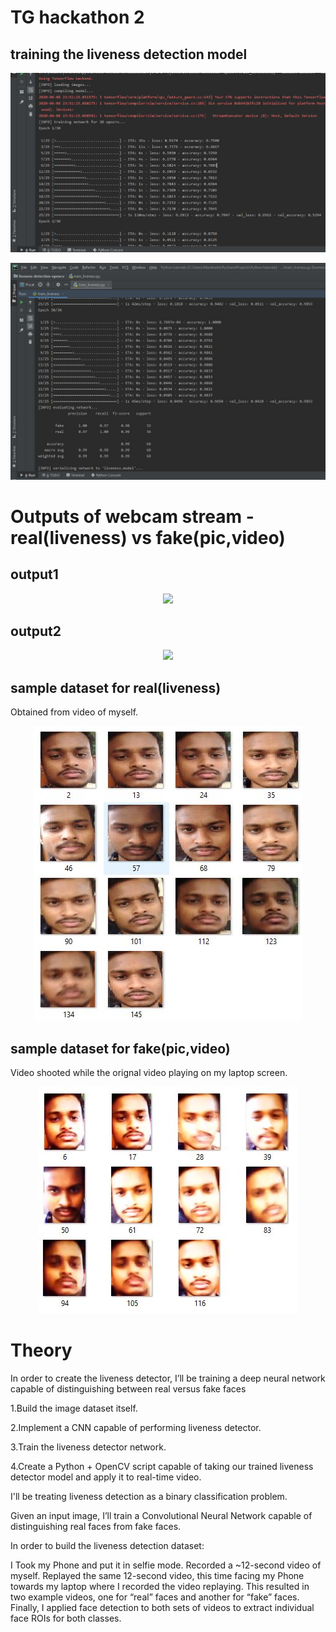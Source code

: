 # TG hackathon 2
## training the liveness detection model
 <p align="center">
   <img src="train1.JPG">
  </p>

 <p align="center">
   <img src="train2.JPG">
  </p>

# Outputs of webcam stream - real(liveness) vs fake(pic,video)
## output1
 <p align="center">
   <img src="output1.gif">
  </p>
  
## output2
 <p align="center">
   <img src="output2.gif">
  </p>
  
 ## sample dataset for real(liveness)
 Obtained from video of myself.
 <p align="center">
   <img src="cap1.JPG">
  </p>
  
## sample dataset  for fake(pic,video)
Video shooted while the orignal video playing on my laptop screen.
 <p align="center">
   <img src="Cap2.JPG">
  </p>
  
  # Theory
  In order to create the liveness detector, I’ll be training a deep neural network capable of distinguishing between real versus fake faces

1.Build the image dataset itself.

2.Implement a CNN capable of performing liveness detector.

3.Train the liveness detector network.

4.Create a Python + OpenCV script capable of taking our trained liveness detector model and apply it to real-time video.

I'll be treating liveness detection as a binary classification problem.

Given an input image, I’ll train a Convolutional Neural Network capable of distinguishing real faces from fake faces.

In order to build the liveness detection dataset:

I Took my Phone and put it in selfie mode. Recorded a ~12-second video of myself.
Replayed the same 12-second video, this time facing my Phone towards my laptop where I recorded the video replaying.
This resulted in two example videos, one for “real” faces and another for “fake” faces.
Finally, I applied face detection to both sets of videos to extract individual face ROIs for both classes.
